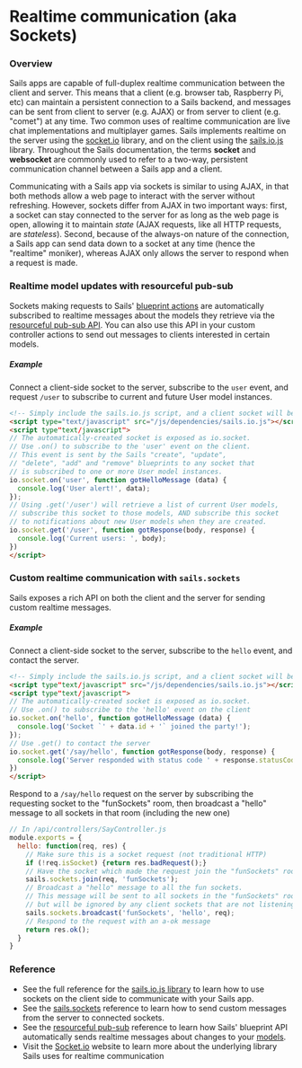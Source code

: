 # Realtime communication (aka Sockets)

### Overview

Sails apps are capable of full-duplex realtime communication between the client and server.  This means that a client (e.g. browser tab, Raspberry Pi, etc) can maintain a persistent connection to a Sails backend, and messages can be sent from client to server (e.g. AJAX) or from server to client (e.g. "comet") at any time.  Two common uses of realtime communication are live chat implementations and multiplayer games.  Sails implements realtime on the server using the [socket.io](http://socket.io) library, and on the client using the [sails.io.js](http://sailsjs.org/documentation/reference/web-sockets/socket-client/io-socket-on) library.  Throughout the Sails documentation, the terms **socket** and **websocket** are commonly used to refer to a two-way, persistent communication channel between a Sails app and a client.

Communicating with a Sails app via sockets is similar to using AJAX, in that both methods allow a web page to interact with the server without refreshing.  However, sockets differ from AJAX in two important ways: first, a socket can stay connected to the server for as long as the web page is open, allowing it to maintain _state_ (AJAX requests, like all HTTP requests, are _stateless_).  Second, because of the always-on nature of the connection, a Sails app can send data down to a socket at any time (hence the "realtime" moniker), whereas AJAX only allows the server to respond when a request is made.


### Realtime model updates with resourceful pub-sub

Sockets making requests to Sails' [blueprint actions](http://sailsjs.org/documentation/reference/blueprint-api) are automatically subscribed to realtime messages about the models they retrieve via the [resourceful pub-sub API](http://sailsjs.org/documentation/reference/web-sockets/resourceful-pub-sub).  You can also use this API in your custom controller actions to send out messages to clients interested in certain models.

##### Example

Connect a client-side socket to the server, subscribe to the `user` event, and request `/user` to subscribe to current and future User model instances.

```html
<!-- Simply include the sails.io.js script, and a client socket will be created for you -->
<script type="text/javascript" src="/js/dependencies/sails.io.js"></script>
<script type"text/javascript">
// The automatically-created socket is exposed as io.socket.
// Use .on() to subscribe to the 'user' event on the client.
// This event is sent by the Sails "create", "update",
// "delete", "add" and "remove" blueprints to any socket that
// is subscribed to one or more User model instances.
io.socket.on('user', function gotHelloMessage (data) {
  console.log('User alert!', data);
});
// Using .get('/user') will retrieve a list of current User models,
// subscribe this socket to those models, AND subscribe this socket
// to notifications about new User models when they are created.
io.socket.get('/user', function gotResponse(body, response) {
  console.log('Current users: ', body);
})
</script>
```

### Custom realtime communication with `sails.sockets`

Sails exposes a rich API on both the client and the server for sending custom realtime messages.

##### Example

Connect a client-side socket to the server, subscribe to the `hello` event, and contact the server.

```html
<!-- Simply include the sails.io.js script, and a client socket will be created for you -->
<script type"text/javascript" src="/js/dependencies/sails.io.js"></script>
<script type"text/javascript">
// The automatically-created socket is exposed as io.socket.
// Use .on() to subscribe to the 'hello' event on the client
io.socket.on('hello', function gotHelloMessage (data) {
  console.log('Socket `' + data.id + '` joined the party!');
});
// Use .get() to contact the server
io.socket.get('/say/hello', function gotResponse(body, response) {
  console.log('Server responded with status code ' + response.statusCode + ' and data: ', body);
})
</script>
```

Respond to a `/say/hello` request on the server by subscribing the requesting socket to the "funSockets" room, then broadcast a "hello" message to all sockets in that room (including the new one)

```javascript
// In /api/controllers/SayController.js
module.exports = {
  hello: function(req, res) {
    // Make sure this is a socket request (not traditional HTTP)
    if (!req.isSocket) {return res.badRequest();}
    // Have the socket which made the request join the "funSockets" room
    sails.sockets.join(req, 'funSockets');
    // Broadcast a "hello" message to all the fun sockets.
    // This message will be sent to all sockets in the "funSockets" room,
    // but will be ignored by any client sockets that are not listening-- i.e. that didn't call `io.socket.on('hello', ...)`
    sails.sockets.broadcast('funSockets', 'hello', req);
    // Respond to the request with an a-ok message
    return res.ok();
  }
}
```

### Reference

* See the full reference for the [sails.io.js library](http://sailsjs.org/documentation/reference/web-sockets/socket-client/io-socket-on) to learn how to use sockets on the client side to communicate with your Sails app.
* See the [sails.sockets](http://sailsjs.org/documentation/reference/web-sockets/sails-sockets) reference to learn how to send custom messages from the server to connected sockets.
* See the [resourceful pub-sub](http://sailsjs.org/documentation/reference/web-sockets/resourceful-pub-sub) reference to learn how Sails' blueprint API automatically sends realtime messages about changes to your [models](http://sailsjs.org/documentation/concepts/models-and-orm/models).
* Visit the [Socket.io](http://socket.io) website to learn more about the underlying library Sails uses for realtime communication

<docmeta name="displayName" value="Realtime">
